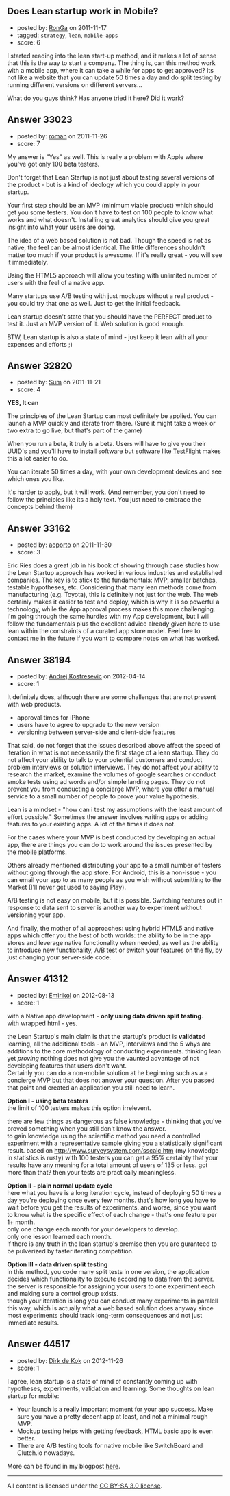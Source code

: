 ## Does Lean startup work in Mobile?

- posted by: [RonGa](https://stackexchange.com/users/-1/218-ronga) on 2011-11-17
- tagged: `strategy`, `lean`, `mobile-apps`
- score: 6

I started reading into the lean start-up method, and it makes a lot of sense that this is the way to start a company.  The thing is, can this method work with a mobile app, where it can take a while for apps to get approved?  Its not like a website that you can update 50 times a day and do split testing by running different versions on different servers...

What do you guys think?  Has anyone tried it here?  Did it work?


## Answer 33023

- posted by: [roman](https://stackexchange.com/users/-1/14667-roman) on 2011-11-26
- score: 7

My answer is "Yes" as well. This is really a problem with Apple where you've got only 100 beta testers.

Don't forget that Lean Startup is not just about testing several versions of the product - but is a kind of ideology which you could apply in your startup.

Your first step should be an MVP (minimum viable product) which should get you some testers. You don't have to test on 100 people to know what works and what doesn't. Installing great analytics should give you great insight into what your users are doing.

The idea of a web based solution is not bad. Though the speed is not as native, the feel can be almost identical. The little differences shouldn't matter too much if your product is awesome. If it's really great - you will see it immediately.

Using the HTML5 approach will allow you testing with unlimited number of users with the feel of a native app.

Many startups use A/B testing with just mockups without a real product - you could try that one as well. Just to get the initial feedback.

Lean startup doesn't state that you should have the PERFECT product to test it. Just an MVP version of it. Web solution is good enough.

BTW, Lean startup is also a state of mind - just keep it lean with all your expenses and efforts ;)


## Answer 32820

- posted by: [Sum](https://stackexchange.com/users/-1/14557-sum) on 2011-11-21
- score: 4

<p><strong>YES, It can</strong></p>

<p>The principles of the Lean Startup can most definitely be applied. You can launch a MVP quickly and iterate from there. (Sure it might take a week or two extra to go live, but that's part of the game) </p>

<p>When you run a beta, it truly is a beta. Users will have to give you their UUID's and you'll have to install software but software like <a href="https://testflightapp.com/" rel="nofollow">TestFlight</a> makes this a lot easier to do. </p>

<p>You can iterate 50 times a day, with your own development devices and see which ones you like. </p>

<p>It's harder to apply, but it will work. (And remember, you don't need to follow the principles like its a holy text. You just need to embrace the concepts behind them) </p>



## Answer 33162

- posted by: [aoporto](https://stackexchange.com/users/-1/11579-aoporto) on 2011-11-30
- score: 3

Eric Ries does a great job in his book of showing through case studies how the Lean Startup approach has worked in various industries and established companies.  The key is to stick to the fundamentals: MVP, smaller batches, testable hypotheses, etc. Considering that many lean methods come from manufacturing (e.g. Toyota), this is definitely not just for the web.  The web certainly makes it easier to test and deploy, which is why it is so powerful a technology, while the App approval process makes this more challenging. I'm going through the same hurdles with my App development, but I will follow the fundamentals plus the excellent advice already given here to use lean within the constraints of a curated app store model. Feel free to contact me in the future if you want to compare notes on what has worked. 


## Answer 38194

- posted by: [Andrej Kostresevic](https://stackexchange.com/users/-1/17504-andrej-kostresevic) on 2012-04-14
- score: 1

It definitely does, although there are some challenges that are not present with web products.

- approval times for iPhone
- users have to agree to upgrade to the new version
- versioning between server-side and client-side features

That said, do not forget that the issues described above affect the speed of iteration in what is not necessarily the first stage of a lean startup. They do not affect your ability to talk to your potential customers and conduct problem interviews or solution interviews. They do not affect your ability to research the market, examine the volumes of google searches or conduct smoke tests using ad words and/or simple landing pages. They do not prevent you from conducting a concierge MVP, where you offer a manual service to a small number of people to prove your value hypothesis.

Lean is a mindset - "how can i test my assumptions with the least amount of effort possible." Sometimes the answer involves writing apps or adding features to your existing apps. A lot of the times it does not.

For the cases where your MVP is best conducted by developing an actual app, there are things you can do to work around the issues presented by the mobile platforms. 

Others already mentioned distributing your app to a small number of testers without going through the app store. For Android, this is a non-issue - you can email your app to as many people as you wish without submitting to the Market (I'll never get used to saying Play).

A/B testing is not easy on mobile, but it is possible. Switching features out in response to data sent to server is another way to experiment without versioning your app. 

And finally, the mother of all approaches: using hybrid HTML5 and native apps which offer you the best of both worlds: the ability to be in the app stores and leverage native functionality when needed, as well as the ability to introduce new functionality, A/B test or switch your features on the fly, by just changing your server-side code.



## Answer 41312

- posted by: [Emirikol](https://stackexchange.com/users/-1/19227-emirikol) on 2012-08-13
- score: 1

with a Native app development - **only using data driven split testing**.  
with wrapped html - yes.  

the Lean Startup's main claim is that the startup's product is **validated** learning, all the additional tools - an MVP, interviews and the 5 whys are additions to the core methodology of conducting experiments. thinking lean yet *proving* nothing does not give you the vaunted advantage of not developing features that users don't want.  
Certainly you can do a non-mobile solution at he beginning such as a a concierge MVP but that does not answer your question. After you passed that point and created an application you still need to learn.

**Option I - using beta testers**  
the limit of 100 testers makes this option irrelevent.

there are few things as dangerous as false knowledge - thinking that you've proved something when you still don't know the answer.   
to gain knowledge using the scientific method you need a controlled experiment with a representative sample giving you a statistically significant result. 
based on http://www.surveysystem.com/sscalc.htm (my knowledge in statistics is rusty)
with 100 testers you can get a 95% certainty that your results have any meaning for a total amount of users of 135 or less. got more than that? then your tests are practically meaningless.

**Option II - plain normal update cycle**  
here what you have is a long iteration cycle, instead of deploying 50 times a day you're deploying once every few months. that's how long you have to wait before you get the results of experiments. and worse, since you want to know what is the specific effect of each change - that's one feature per 1+ month.  
only one change each month for your developers to develop.  
only one lesson learned each month.  
if there is any truth in the lean startup's premise then you are guranteed to be pulverized by faster iterating competition.

**Option III - data driven split testing**  
in this method, you code many split tests in one version, the application decides which functionality to execute according to data from the server. the server is responsible for assigning your users to one experiment each and making sure a control group exists.  
though your iteration is long you can conduct many experiments in paralell this way, which is actually what a web based solution does anyway since most experiments should track long-term consequences and not just immediate results.




## Answer 44517

- posted by: [Dirk de Kok](https://stackexchange.com/users/-1/21778-dirk-de-kok) on 2012-11-26
- score: 1

I agree, lean startup is a state of mind of constantly coming up with hypotheses, experiments, validation and learning. Some thoughts on lean startup for mobile:

 - Your launch is a really important moment for your app success. Make sure you have a pretty   decent app at least, and not a minimal rough MVP.
 - Mockup testing helps with getting feedback, HTML basic app is even better.
 - There are A/B testing tools for native mobile like SwitchBoard and Clutch.io nowadays.

More can be found in my blogpost [here](http://blog.mobtest.com/2012/11/applying-lean-startup-to-mobile).



---

All content is licensed under the [CC BY-SA 3.0 license](https://creativecommons.org/licenses/by-sa/3.0/).
